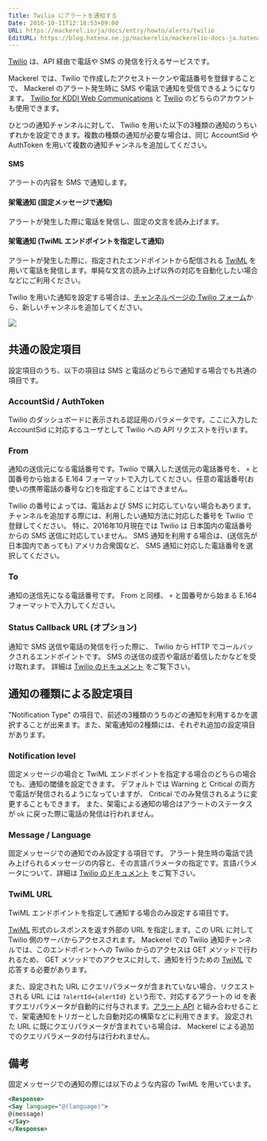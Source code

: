 ```yaml
---
Title: Twilio にアラートを通知する
Date: 2016-10-11T12:18:53+09:00
URL: https://mackerel.io/ja/docs/entry/howto/alerts/twilio
EditURL: https://blog.hatena.ne.jp/mackerelio/mackerelio-docs-ja.hatenablog.mackerel.io/atom/entry/10328749687188878378
---
```


[Twilio](http://twilio.kddi-web.com) は、API 経由で電話や SMS の発信を行えるサービスです。

Mackerel では、Twilio で作成したアクセストークンや電話番号を登録することで、 Mackerel のアラート発生時に SMS や電話で通知を受信できるようになります。
[Twilio for KDDI Web Communications](http://twilio.kddi-web.com) と [Twilio](https://www.twilio.com/) のどちらのアカウントも使用できます。

ひとつの通知チャンネルに対して、 Twilio を用いた以下の3種類の通知のうちいずれかを設定できます。複数の種類の通知が必要な場合は、同じ AccountSid や AuthToken を用いて複数の通知チャンネルを追加してください。

####  SMS

アラートの内容を SMS で通知します。

#### 架電通知 (固定メッセージで通知)

アラートが発生した際に電話を発信し、固定の文言を読み上げます。

#### 架電通知 (TwiML エンドポイントを指定して通知)

アラートが発生した際に、指定されたエンドポイントから配信される [TwiML](https://jp.twilio.com/docs/api/twiml) を用いて電話を発信します。単純な文言の読み上げ以外の対応を自動化したい場合などにご利用ください。

Twilio を用いた通知を設定する場合は、[チャンネルページの Twilio フォーム](https://mackerel.io/my/channels?new=twilio)から、新しいチャンネルを追加してください。

![](https://cdn-ak.f.st-hatena.com/images/fotolife/m/mackerelio/20161107/20161107180322.png)


## 共通の設定項目

設定項目のうち、以下の項目は SMS と電話のどちらで通知する場合でも共通の項目です。

### AccountSid / AuthToken

Twilio のダッシュボードに表示される認証用のパラメータです。ここに入力した AccountSid に対応するユーザとして Twilio への API リクエストを行います。

### From

通知の送信元になる電話番号です。Twilio で購入した送信元の電話番号を、 `+` と国番号から始まる E.164 フォーマットで入力してください。任意の電話番号(お使いの携帯電話の番号など)を指定することはできません。

Twilio の番号によっては、電話および SMS に対応していない場合もあります。チャンネルを追加する際には、利用したい通知方法に対応した番号を Twilio で登録してください。
特に、2016年10月現在では Twilio は 日本国内の電話番号からの SMS 送信に対応していません。 SMS 通知を利用する場合は、(送信先が日本国内であっても) アメリカ合衆国など、 SMS 通知に対応した電話番号を選択してください。

### To

通知の送信先になる電話番号です。 From と同様、 `+` と国番号から始まる E.164 フォーマットで入力してください。

### Status Callback URL (オプション)

通知で SMS 送信や電話の発信を行った際に、 Twilio から HTTP でコールバックされるエンドポイントです。 SMS の送信の成否や電話が着信したかなどを受け取れます。
詳細は [Twilio のドキュメント](https://jp.twilio.com/docs/) をご覧下さい。

## 通知の種類による設定項目

"Notification Type" の項目で、前述の3種類のうちのどの通知を利用するかを選択することが出来ます。また、架電通知の2種類には、それぞれ追加の設定項目があります。

### Notification level

固定メッセージの場合と TwiML エンドポイントを指定する場合のどちらの場合でも、通知の閾値を設定できます。
デフォルトでは Warning と Critical の両方で電話が発信されるようになっていますが、 Critical でのみ発信されるように変更することもできます。
また、架電による通知の場合はアラートのステータスが `ok` に戻った際に電話の発信は行われません。

### Message / Language

固定メッセージでの通知でのみ設定する項目です。
アラート発生時の電話で読み上げられるメッセージの内容と、その言語パラメータの指定です。言語パラメータについて、詳細は [Twilio のドキュメント](https://jp.twilio.com/docs/api/twiml/say#attributes-language) をご覧下さい。

### TwiML URL

TwiML エンドポイントを指定して通知する場合のみ設定する項目です。

[TwiML](https://jp.twilio.com/docs/api/twiml) 形式のレスポンスを返す外部の URL を指定します。この URL に対して Twilio 側のサーバからアクセスされます。 Mackerel での Twilio 通知チャンネルでは、このエンドポイントへの Twilio からのアクセスは GET メソッドで行われるため、 GET メソッドでのアクセスに対して、通知を行うための [TwiML](https://jp.twilio.com/docs/api/twiml) で応答する必要があります。

また、設定された URL にクエリパラメータが含まれていない場合、リクエストされる URL には `?alertId={alertId}` という形で、対応するアラートの id を表すクエリパラメータが自動的に付与されます。[アラート API](https://mackerel.io/ja/api-docs/entry/alerts) と組み合わせることで、架電通知をトリガーとした自動対応の構築などに利用できます。
設定された URL に既にクエリパラメータが含まれている場合は、 Mackerel による追加でのクエリパラメータの付与は行われません。

## 備考

固定メッセージでの通知の際には以下のような内容の TwiML を用いています。

```xml
<Response>
<Say language="@(language)">
@(message)
</Say>
</Response>
```

